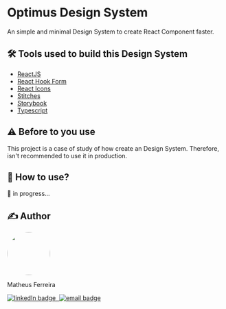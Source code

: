 # Optimus Design System

 An simple and minimal Design System to create React Component faster.

## 🛠️ Tools used to build this Design System
- [ReactJS](https://reactjs.org/)
- [React Hook Form](https://react-hook-form.com/)
- [React Icons](https://react-icons.github.io/react-icons/)
- [Stitches](https://stitches.dev/)
- [Storybook](https://storybook.js.org/)
- [Typescript](https://www.typescriptlang.org/)

## ⚠️ Before to you use
 This project is a case of study of how create an Design System. Therefore, isn't recommended to use it in production.

## 🚀 How to use?
🚧 in progress...

## ✍️ Author
<div>
    <img src="https://www.github.com/MattFerreira18.png" style="border-radius: 50%" width="100px">
    <p>Matheus Ferreira</p>
      <div>
    <a href="https://www.linkedin.com/in/matheus-ferreira-9267091b3/">
      <img src="https://img.shields.io/badge/-Matheus-blue?style=flat-square&logo=Linkedin&logoColor=white" alt="linkedIn badge">
    </a>
    <a href="https://github.com/MattFerreira18">
      <img src="https://img.shields.io/badge/-MattFerreira18-0d1117?style=flat-square&logo=github&logoColor=white" alt="">
    </a>
    <a href="mailto:matheusferreira.dev@gmail.com">
      <img src="https://img.shields.io/badge/-matheusferreira.dev@gmail.com-c14438?style=flat-square&logo=Gmail&logoColor=white" alt="email badge">
    </a>
  </div>
</div>

